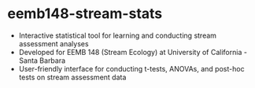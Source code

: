 # eemb148-stream-stats
- Interactive statistical tool for learning and conducting stream assessment analyses
- Developed for EEMB 148 (Stream Ecology) at University of California - Santa Barbara
- User-friendly interface for conducting t-tests, ANOVAs, and post-hoc tests on stream assessment data
